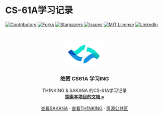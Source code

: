 # CS-61A学习记录

<!-- PROJECT SHIELDS -->

[![Contributors][contributors-shield]][contributors-url]
[![Forks][forks-shield]][forks-url]
[![Stargazers][stars-shield]][stars-url]
[![Issues][issues-shield]][issues-url]
[![MIT License][license-shield]][license-url]
[![LinkedIn][linkedin-shield]][linkedin-url]

<!-- PROJECT LOGO -->
<br />

<p align="center">
  <a href="https://github.com/TH1NKING/cs61a-repository/">
    <img src="images/logo.png" alt="Logo" width="120" height="80">
  </a>

  <h3 align="center">绝赞 CS61A 学习ING</h3>
  <p align="center">
    TH1NKING & SAKANA 的CS-61A学习记录
    <br />
    <a href="https://github.com/TH1NKING/cs61a-repository"><strong>探索本项目的文档 »</strong></a>
    <br />
    <br />
    <a href="https://github.com/TH1NKING/cs61a-repository/tree/main/SAKANA">查看SAKANA</a>
    ·
    <a href="https://github.com/TH1NKING/cs61a-repository/tree/main/TH1NKING">查看TH1NKING</a>
    ·
    <a href="https://github.com/TH1NKING/cs61a-repository/tree/main/Public">资源公共区</a>
  </p>

</p>

<!-- links -->
[your-project-path]:TH1NKING/cs61a-repository
[contributors-shield]: https://img.shields.io/github/contributors/shaojintian/Best_README_template.svg?style=flat-square
[contributors-url]: https://github.com/shaojintian/Best_README_template/graphs/contributors
[forks-shield]: https://img.shields.io/github/forks/shaojintian/Best_README_template.svg?style=flat-square
[forks-url]: https://github.com/shaojintian/Best_README_template/network/members
[stars-shield]: https://img.shields.io/github/stars/shaojintian/Best_README_template.svg?style=flat-square
[stars-url]: https://github.com/shaojintian/Best_README_template/stargazers
[issues-shield]: https://img.shields.io/github/issues/shaojintian/Best_README_template.svg?style=flat-square
[issues-url]: https://img.shields.io/github/issues/shaojintian/Best_README_template.svg
[license-shield]: https://img.shields.io/github/license/shaojintian/Best_README_template.svg?style=flat-square
[license-url]: https://github.com/shaojintian/Best_README_template/blob/master/LICENSE.txt
[linkedin-shield]: https://img.shields.io/badge/-LinkedIn-black.svg?style=flat-square&logo=linkedin&colorB=555
[linkedin-url]: https://linkedin.com/in/shaojintian




